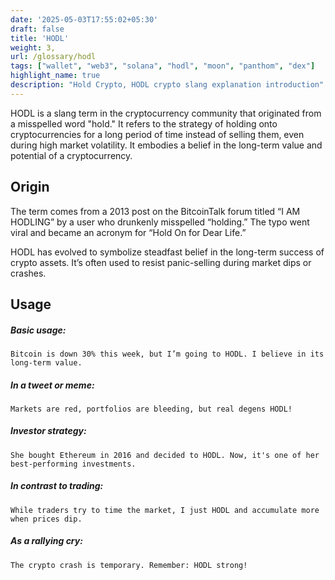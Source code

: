 ```yaml
---
date: '2025-05-03T17:55:02+05:30'
draft: false
title: 'HODL'
weight: 3,
url: /glossary/hodl
tags: ["wallet", "web3", "solana", "hodl", "moon", "panthom", "dex"]
highlight_name: true
description: "Hold Crypto, HODL crypto slang explanation introduction"
---
```


HODL is a slang term in the cryptocurrency community that originated from a misspelled word "hold." It refers to the strategy of holding onto cryptocurrencies for a long period of time instead of selling them, even during high market volatility. It embodies a belief in the long-term value and potential of a cryptocurrency.

## Origin
The term comes from a 2013 post on the BitcoinTalk forum titled “I AM HODLING” by a user who drunkenly misspelled “holding.” The typo went viral and became an acronym for “Hold On for Dear Life.”

HODL has evolved to symbolize steadfast belief in the long-term success of crypto assets. It’s often used to resist panic-selling during market dips or crashes.

## Usage

##### Basic usage:
`Bitcoin is down 30% this week, but I’m going to HODL. I believe in its long-term value.`

##### In a tweet or meme:
`Markets are red, portfolios are bleeding, but real degens HODL!`

##### Investor strategy:
`She bought Ethereum in 2016 and decided to HODL. Now, it's one of her best-performing investments.`

##### In contrast to trading:
`While traders try to time the market, I just HODL and accumulate more when prices dip.`

##### As a rallying cry:
`The crypto crash is temporary. Remember: HODL strong!`